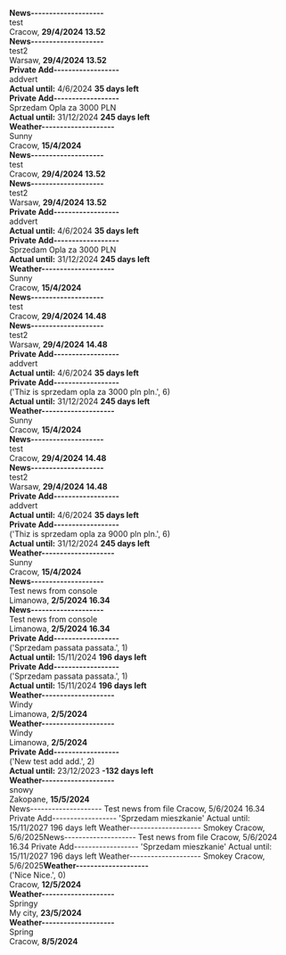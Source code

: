 <b>News--------------------</b><br>test<br>Cracow, <b>29/4/2024 13.52</b><br><b>News--------------------</b><br>test2<br>Warsaw, <b>29/4/2024 13.52</b><br><b>Private Add------------------</b><br>addvert<br><b>Actual until:</b> 4/6/2024 <b>35 days left</b><br><b>Private Add------------------</b><br>Sprzedam Opla za 3000 PLN<br><b>Actual until:</b> 31/12/2024 <b>245 days left</b><br><b>Weather--------------------</b><br>Sunny<br>Cracow, <b>15/4/2024</b><br><b>News--------------------</b><br>test<br>Cracow, <b>29/4/2024 13.52</b><br><b>News--------------------</b><br>test2<br>Warsaw, <b>29/4/2024 13.52</b><br><b>Private Add------------------</b><br>addvert<br><b>Actual until:</b> 4/6/2024 <b>35 days left</b><br><b>Private Add------------------</b><br>Sprzedam Opla za 3000 PLN<br><b>Actual until:</b> 31/12/2024 <b>245 days left</b><br><b>Weather--------------------</b><br>Sunny<br>Cracow, <b>15/4/2024</b><br><b>News--------------------</b><br>test<br>Cracow, <b>29/4/2024 14.48</b><br><b>News--------------------</b><br>test2<br>Warsaw, <b>29/4/2024 14.48</b><br><b>Private Add------------------</b><br>addvert<br><b>Actual until:</b> 4/6/2024 <b>35 days left</b><br><b>Private Add------------------</b><br>('Thiz is sprzedam opla za 3000 pln pln.', 6)<br><b>Actual until:</b> 31/12/2024 <b>245 days left</b><br><b>Weather--------------------</b><br>Sunny<br>Cracow, <b>15/4/2024</b><br><b>News--------------------</b><br>test<br>Cracow, <b>29/4/2024 14.48</b><br><b>News--------------------</b><br>test2<br>Warsaw, <b>29/4/2024 14.48</b><br><b>Private Add------------------</b><br>addvert<br><b>Actual until:</b> 4/6/2024 <b>35 days left</b><br><b>Private Add------------------</b><br>('Thiz is sprzedam opla za 9000 pln pln.', 6)<br><b>Actual until:</b> 31/12/2024 <b>245 days left</b><br><b>Weather--------------------</b><br>Sunny<br>Cracow, <b>15/4/2024</b><br><b>News--------------------</b><br>Test news from console<br>Limanowa, <b>2/5/2024 16.34</b><br><b>News--------------------</b><br>Test news from console<br>Limanowa, <b>2/5/2024 16.34</b><br><b>Private Add------------------</b><br>('Sprzedam passata passata.', 1)<br><b>Actual until:</b> 15/11/2024 <b>196 days left</b><br><b>Private Add------------------</b><br>('Sprzedam passata passata.', 1)<br><b>Actual until:</b> 15/11/2024 <b>196 days left</b><br><b>Weather--------------------</b><br>Windy<br>Limanowa, <b>2/5/2024</b><br><b>Weather--------------------</b><br>Windy<br>Limanowa, <b>2/5/2024</b><br><b>Private Add------------------</b><br>('New test add add.', 2)<br><b>Actual until:</b> 23/12/2023 <b>-132 days left</b><br><b>Weather--------------------</b><br>snowy<br>Zakopane, <b>15/5/2024</b><br>News--------------------
Test news from file
Cracow, 5/6/2024 16.34
Private Add------------------
'Sprzedam mieszkanie'
Actual until: 15/11/2027 196 days left
Weather--------------------
Smokey
Cracow, 5/6/2025News--------------------
Test news from file
Cracow, 5/6/2024 16.34
Private Add------------------
'Sprzedam mieszkanie'
Actual until: 15/11/2027 196 days left
Weather--------------------
Smokey
Cracow, 5/6/2025<b>Weather--------------------</b><br>('Nice Nice.', 0)<br>Cracow, <b>12/5/2024</b><br><b>Weather--------------------</b><br>Springy<br>My city, <b>23/5/2024</b><br><b>Weather--------------------</b><br>Spring<br>Cracow, <b>8/5/2024</b><br>